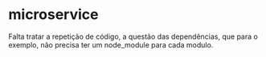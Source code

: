 # microservice


Falta tratar a repetição de código, a questão das dependências, que para o exemplo, não precisa ter um node_module para cada modulo.

